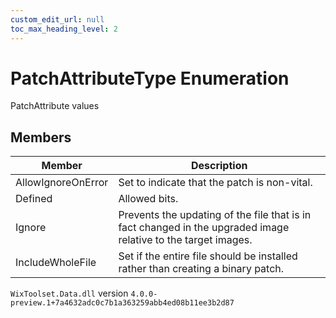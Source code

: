 ```yaml
---
custom_edit_url: null
toc_max_heading_level: 2
---
```

# PatchAttributeType Enumeration
PatchAttribute values
## Members
| Member | Description |
| ------ | ----------- |
| AllowIgnoreOnError | Set to indicate that the patch is non-vital. |
| Defined | Allowed bits. |
| Ignore | Prevents the updating of the file that is in fact changed in the upgraded image relative to the target images. |
| IncludeWholeFile | Set if the entire file should be installed rather than creating a binary patch. |
`WixToolset.Data.dll` version `4.0.0-preview.1+7a4632adc0c7b1a363259abb4ed08b11ee3b2d87`
